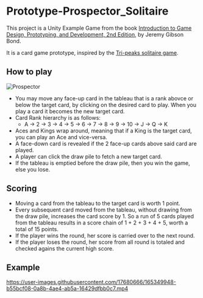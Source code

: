 # Prototype-Prospector_Solitaire

This project is a Unity Example Game from the book [Introduction to Game Design, Prototyping, and Development, 2nd Edition](https://book.prototools.net/), by Jeremy Gibson Bond.

It is a card game prototype, inspired by the [Tri-peaks solitaire game](https://en.wikipedia.org/wiki/Tri_Peaks_(game)).

## How to play

![Prospector](https://user-images.githubusercontent.com/17680666/165343805-8324ff3d-4930-47c2-94f9-3cf30b6754e3.png)

- You may move any face-up card in the tableau that is a rank abovce or below the target card, by clicking on the desired card to play. When you play a card it becomes the new target card.
- Card Rank hierarchy is as follows:
  - A -> 2 -> 3 -> 4 -> 5 -> 6 -> 7 -> 8 -> 9 -> 10 -> J -> Q -> K
- Aces and Kings wrap around, meaning that if a King is the target card, you can play an Ace and vice-versa.
- A face-down card is revealed if the 2 face-up cards above said card are played.
- A player can click the draw pile to fetch a new target card.
- If the tableau is emptied before the draw pile, then you win the game, else you lose.

## Scoring

- Moving a card from the tableau to the target card is worth 1 point.
- Every subsequent card moved from the tableau, without drawing from the draw pile, increases the card score by 1. So a run of 5 cards played from the tableau results in a score chain of 1 + 2 + 3 + 4 + 5, worth a total of 15 points.
- If the player wins the round, her score is carried over to the next round.
- If the player loses the round, her score from all round is totaled and checked agains the current high score.

## Example

https://user-images.githubusercontent.com/17680666/165349948-b55bcf08-0a8b-4ae4-ab5a-16429dfbb0c7.mp4
